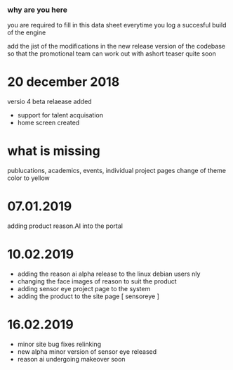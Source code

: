 ### why are you here 

you are required to fill in this data sheet everytime you log a succesful build of the engine 

add the jist of the modifications in the new release version of the codebase so that the promotional team can work out with ashort teaser quite soon


20 december 2018
=================

versio 4 beta relaease added
- support for talent acquisation
- home screen created

what is missing
===============
publucations, academics, events, individual project pages 
change of theme color to yellow


07.01.2019
============
adding product reason.AI into the portal

10.02.2019
============
- adding the reason ai alpha release to the linux debian users nly
- changing the face images of reason to suit the product
- adding sensor eye project page to the system
- adding the product to the site page [ sensoreye ]

16.02.2019 
==============
- minor site bug fixes relinking
- new alpha minor version of sensor eye released
- reason ai undergoing makeover soon